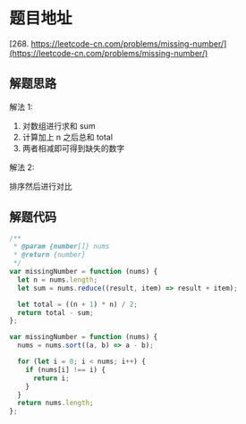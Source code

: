 # 题目地址

[268. https://leetcode-cn.com/problems/missing-number/](https://leetcode-cn.com/problems/missing-number/)

## 解题思路

解法 1:

1. 对数组进行求和 sum
2. 计算加上 n 之后总和 total
3. 两者相减即可得到缺失的数字

解法 2:

排序然后进行对比

## 解题代码

```js
/**
 * @param {number[]} nums
 * @return {number}
 */
var missingNumber = function (nums) {
  let n = nums.length;
  let sum = nums.reduce((result, item) => result + item);

  let total = ((n + 1) * n) / 2;
  return total - sum;
};

var missingNumber = function (nums) {
  nums = nums.sort((a, b) => a - b);

  for (let i = 0; i < nums; i++) {
    if (nums[i] !== i) {
      return i;
    }
  }
  return nums.length;
};
```
